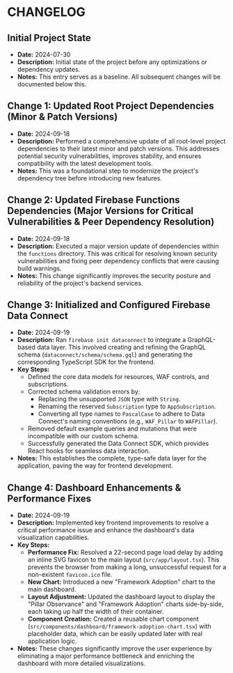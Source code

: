 # CHANGELOG

## Initial Project State

-   **Date:** 2024-07-30
-   **Description:** Initial state of the project before any optimizations or dependency updates.
-   **Notes:** This entry serves as a baseline. All subsequent changes will be documented below this.

## Change 1: Updated Root Project Dependencies (Minor & Patch Versions)
-   **Date:** 2024-09-18
-   **Description:** Performed a comprehensive update of all root-level project dependencies to their latest minor and patch versions. This addresses potential security vulnerabilities, improves stability, and ensures compatibility with the latest development tools.
-   **Notes:** This was a foundational step to modernize the project's dependency tree before introducing new features.

## Change 2: Updated Firebase Functions Dependencies (Major Versions for Critical Vulnerabilities & Peer Dependency Resolution)
-   **Date:** 2024-09-18
-   **Description:** Executed a major version update of dependencies within the `functions` directory. This was critical for resolving known security vulnerabilities and fixing peer dependency conflicts that were causing build warnings.
-   **Notes:** This change significantly improves the security posture and reliability of the project's backend services.

## Change 3: Initialized and Configured Firebase Data Connect
-   **Date:** 2024-09-19
-   **Description:** Ran `firebase init dataconnect` to integrate a GraphQL-based data layer. This involved creating and refining the GraphQL schema (`dataconnect/schema/schema.gql`) and generating the corresponding TypeScript SDK for the frontend.
-   **Key Steps:**
    -   Defined the core data models for resources, WAF controls, and subscriptions.
    -   Corrected schema validation errors by:
        -   Replacing the unsupported `JSON` type with `String`.
        -   Renaming the reserved `Subscription` type to `AppSubscription`.
        -   Converting all type names to `PascalCase` to adhere to Data Connect's naming conventions (e.g., `WAF_Pillar` to `WAFPillar`).
    -   Removed default example queries and mutations that were incompatible with our custom schema.
    -   Successfully generated the Data Connect SDK, which provides React hooks for seamless data interaction.
-   **Notes:** This establishes the complete, type-safe data layer for the application, paving the way for frontend development.

## Change 4: Dashboard Enhancements & Performance Fixes
-   **Date:** 2024-09-19
-   **Description:** Implemented key frontend improvements to resolve a critical performance issue and enhance the dashboard's data visualization capabilities.
-   **Key Steps:**
    -   **Performance Fix:** Resolved a 22-second page load delay by adding an inline SVG favicon to the main layout (`src/app/layout.tsx`). This prevents the browser from making a long, unsuccessful request for a non-existent `favicon.ico` file.
    -   **New Chart:** Introduced a new "Framework Adoption" chart to the main dashboard.
    -   **Layout Adjustment:** Updated the dashboard layout to display the "Pillar Observance" and "Framework Adoption" charts side-by-side, each taking up half the width of their container.
    -   **Component Creation:** Created a reusable chart component (`src/components/dashboard/framework-adoption-chart.tsx`) with placeholder data, which can be easily updated later with real application logic.
-   **Notes:** These changes significantly improve the user experience by eliminating a major performance bottleneck and enriching the dashboard with more detailed visualizations.
